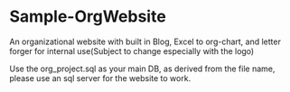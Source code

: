 # Sample-OrgWebsite
 An organizational website with built in Blog, Excel to org-chart, and letter forger for internal use(Subject to change especially with the logo)

Use the org_project.sql as your main DB, as derived from the file name, please use an sql server for the website to work.

